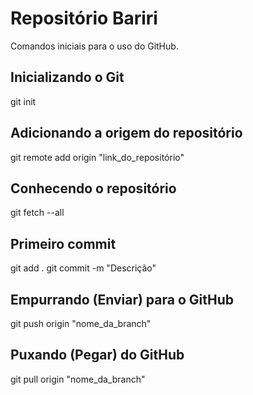 # Repositório Bariri
Comandos iniciais para o uso do GitHub.

## Inicializando o Git
git init

## Adicionando a origem do repositório
git remote add origin "link_do_repositório"

## Conhecendo o repositório 
git fetch --all

## Primeiro commit
git add .
git commit -m "Descrição"

## Empurrando (Enviar) para o GitHub
git push origin "nome_da_branch"

## Puxando (Pegar) do GitHub
git pull origin "nome_da_branch"